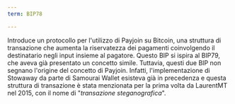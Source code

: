 ```yaml
---
term: BIP78

---
```

Introduce un protocollo per l'utilizzo di Payjoin su Bitcoin, una struttura di transazione che aumenta la riservatezza dei pagamenti coinvolgendo il destinatario negli input insieme al pagatore. Questo BIP si ispira al BIP79, che aveva già presentato un concetto simile. Tuttavia, questi due BIP non segnano l'origine del concetto di Payjoin. Infatti, l'implementazione di Stowaway da parte di Samourai Wallet esisteva già in precedenza e questa struttura di transazione è stata menzionata per la prima volta da LaurentMT nel 2015, con il nome di "*transazione steganografica*".